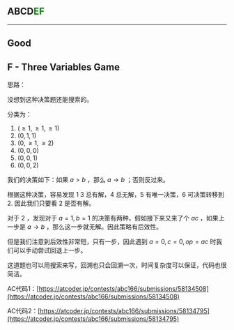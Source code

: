 ## ABCD<font color=green>EF</font>

---

## Good

## F - Three Variables Game

思路：

没想到这种决策题还能搜索的。

分类为：
1. $(\geq 1, \geq 1, \geq 1)$
2. $(0, 1, 1)$
3. $(0, \geq 1, \geq 2)$
4. $(0, 0, 0)$
5. $(0, 0, 1)$
6. $(0, 0, 2)$

我们的决策如下：如果 $a>b$ ，那么 $a\rightarrow b$ ；否则反过来。

根据这种决策，容易发现 1 3 总有解，4 总无解，5 有唯一决策，6 可决策转移到 2. 因此我们只要看 2 是否有解。

对于 2 ，发现对于 $a=1, b=1$ 的决策有两种，假如接下来又来了个 $ac$ ，如果上一步是 $a\rightarrow b$ ，那么这一步就无解。因此策略有后效性。

但是我们注意到后效性非常短，只有一步，因此遇到 $a=0, c=0, op=ac$ 时我们可以手动尝试回退上一步。

这道题也可以用搜索来写，回溯也只会回溯一次，时间复杂度可以保证，代码也很简洁。

AC代码1：[https://atcoder.jp/contests/abc166/submissions/58134508](https://atcoder.jp/contests/abc166/submissions/58134508)

AC代码2：[https://atcoder.jp/contests/abc166/submissions/58134795](https://atcoder.jp/contests/abc166/submissions/58134795)